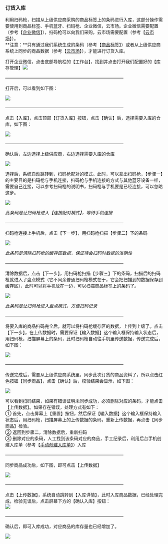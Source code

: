 ### 订货入库

利用扫码枪，扫描从上级供应商采购的商品标签上的条码进行入库，这部分操作需要使用到商品标签、手机蓝牙、扫码枪、企业微信，云市场。企业微信需要配置（参考【[企业微信](/wei-xin-he-qi-ye-wei-xin.md)】），扫码枪可以向我们采购，云市场需要配置（参考【[云市场](/yun-shi-chang.md)】）。  
**注意：**只有通过我们系统生成的条码（参考【[商品标签](/标签/shang-pin-biao-qian.md)】）或者从上级供应商系统上同步的商品数据（参考【[云市场](/yun-shi-chang.md)】），才能进行订货入库。

打开企业微信，点击底部导航栏的【工作台】，找到并点击打开我们配置好的【库存管理】![](/assets/smqrk-1.png)

———————————————————————————

打开后，可以看到如下图：

![](/assets/smqrk-2.png)

———————————————————————————

点击【入库】，点击顶部【订货入库】按钮，点击【确认】后，选择需要入库的仓库，如下图：

![](/assets/dhrk-1.png)

———————————————————————————

确认后，左边选择上级供应商，右边选择需要入库的仓库

![](/assets/dhrk-2.png)

选择后，系统自动跳转到，扫码枪配对的模式。此时，可以拿出扫码枪，【步骤一】的主要目的是扫码枪与手机连接，扫码枪与手机连接的方式与其他蓝牙设备一样，需要自己连接，可以参考扫码枪的说明书，扫码枪与手机要是已经连接，可以忽略这步。

![](/assets/dhrk-3.png)

_此条码是让扫码枪进入【连接配对模式】，等待手机连接_

———————————————————————————

扫码枪连接上手机后，点击【下一步】，用扫码枪扫描【步骤二】下的条码

![](/assets/dhrk-4.png)

_此条码是清除扫码枪的缓存区数据，保证待会扫码时数据的准确性_

———————————————————————————

清除数据后，点击【下一步】，用扫码枪扫描【步骤三】下的条码，扫描后的扫码枪就进入了盘点模式（它不同余普通扫码枪模式在于，它会把扫描到的数据保存到缓存区），此时可以将手机放在一边，可以扫描商品标签上的条码了。

![](/assets/dhrk-5.png)

_此条码是让扫码枪进入盘点模式，方便扫码记录_

———————————————————————————

将要入库的商品扫码完全后，就可以将扫码枪缓存区的数据，上传到上级了。点击【下一步】，在上传数据时，需要保证【输入数据】这个输入框保持输入状态后，用扫码枪，扫描屏幕上的条码，此时扫码枪自动往手机里传送数据，传送完成后，如下图：

![](/assets/dhrk-6.png)

———————————————————————————

传送完成后，需要从上级供应商系统里，同步此次订货的商品资料了，所以点击红色按钮【同步商品】，点击【确认】后，校验结果会显示，如下图：

![](/assets/dhrk-7.png)

可以看到扫码结果，如果有错误证明未同步成功，必须删除对应的条码，才能点击【上传数据】。如果存在错误，处理方式有如下：  
① 首先，点击屏幕上【重置】按钮，然后保证【输入数据】这个输入框保持输入状态后，用扫码枪，扫描屏幕上的上传数据的条码，重新上传数据，再点击【同步商品】检验。  
② 返回到步骤二，清除数据后，重新扫码  
③ 删除对应的条码，人工找到该条码对应的商品，手工纪录后，利用后台手机创建入库单（参考【[手动创建入库单](#)】）入库

———————————————————————————

同步商品成功后，如下图，即可点击【上传数据】

![](/assets/dgrk-7.png)

———————————————————————————

点击【上传数据】，系统自动跳转到【入库详情】，此时入库商品数据，已经处理完成，检验无误后，点击屏幕下方的【确认入库】按钮：  
![](/assets/dhrk-8.png)

———————————————————————————



确认后，即可入库成功，对应商品的库存量也已经增加了。

![](/assets/smqrk-14.png)

